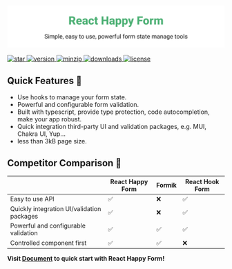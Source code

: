 ![title](media/repo-header.svg)

<a href="https://github.com/react-earth/react-happy-form" target="\_parent">
  <img alt="star" src="https://img.shields.io/github/stars/react-earth/react-happy-form.svg?style=social&label=Star" />
</a>
<a href="https://www.npmjs.com/package/react-happy-form" target="\_parent">
  <img src="https://img.shields.io/npm/v/react-happy-form" alt="version">
</a>
<a href="https://www.npmjs.com/package/react-happy-form" target="\_parent">
  <img alt="minzip" src="https://img.shields.io/bundlephobia/minzip/react-happy-form" />
</a>
<a href="https://www.npmjs.com/package/react-happy-form" target="\_parent">
  <img alt="downloads" src="https://img.shields.io/npm/dm/react-happy-form.svg" />
</a>
<a href="https://github.com/react-earth/react-happy-form" target="\_parent">
  <img alt="license" src="https://img.shields.io/npm/l/react-happy-form" />
</a>

## Quick Features 🥳

- Use hooks to manage your form state.
- Powerful and configurable form validation.
- Built with typescript, provide type protection, code autocompletion, make your app robust.
- Quick integration third-party UI and validation packages, e.g. MUI, Chakra UI, Yup...
- less than 3kB page size.

## Competitor Comparison 🏅

|                                            | React Happy Form | Formik | React Hook Form |
| ------------------------------------------ | ---------------- | ------ | --------------- |
| Easy to use API                            | ✅               | ❌     | ✅              |
| Quickly integration UI/validation packages | ✅               | ❌     | ✅              |
| Powerful and configurable validation       | ✅               | ✅     | ✅              |
| Controlled component first                 | ✅               | ✅     | ❌              |

**Visit [Document](https://react-happy-form-docs.onrender.com) to quick start with React Happy Form!**
